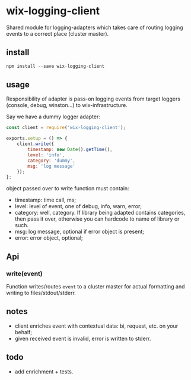 # wix-logging-client

Shared module for logging-adapters which takes care of routing logging events to a correct place (cluster master). 

## install

```js
npm install --save wix-logging-client
```

## usage

Responsibility of adapter is pass-on logging events from target loggers (console, debug, winston...) to wix-infrastructure.

Say we have a dummy logger adapter:

```js
const client = require('wix-logging-client');

exports.setup = () => {
    client.write({
        timestamp: new Date().getTime(),
        level: 'info',
        category: 'dummy',
        msg: 'log message'
    });
};
```

object passed over to write function must contain:
 - timestamp: time call, ms;
 - level: level of event, one of debug, info, warn, error;
 - category: well, category. If library being adapted contains categories, then pass it over, otherwise you can hardcode to name of library or such.
 - msg: log message, optional if error object is present;
 - error: error object, optional;

## Api

### write(event)
Function writes/routes `event` to a cluster master for actual formatting and writing to files/stdout/stderr. 

## notes
 - client enriches event with contextual data: bi, request, etc. on your behalf;
 - given received event is invalid, error is written to stderr.
 
## todo
 - add enrichment + tests.
 


